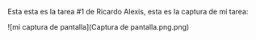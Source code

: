 Esta esta es la tarea #1 de Ricardo Alexis, esta es la captura de mi tarea:

![mi captura de pantalla](Captura de pantalla.png.png)
